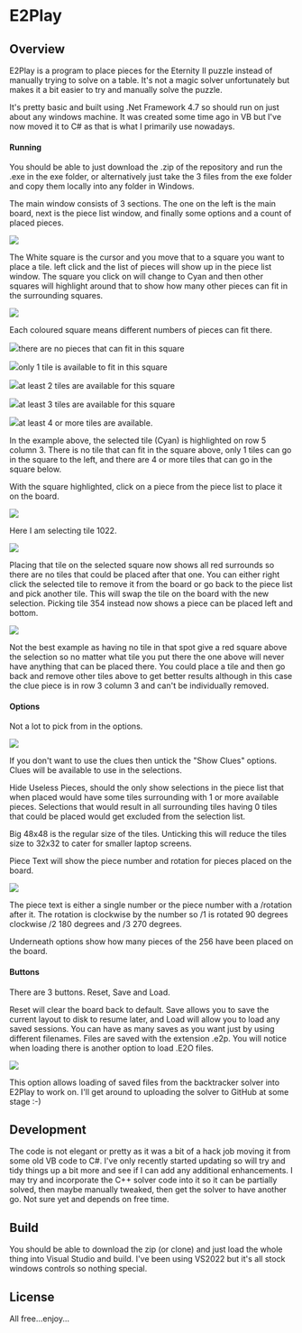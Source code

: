 # **E2Play**

## Overview

E2Play is a program to place pieces for the Eternity II puzzle instead of manually trying to solve on a table. It's not a magic solver unfortunately but makes it a bit easier to try and manually solve the puzzle.

It's pretty basic and built using .Net Framework 4.7 so should run on just about any windows machine. It was created some time ago in VB but I've now moved it to C# as that is what I primarily use nowadays.



#### Running

You should be able to just download the .zip of the repository and run the .exe in the exe folder, or alternatively just take the 3 files from the exe folder and copy them locally into any folder in Windows.



The main window consists of 3 sections. The one on the left is the main board, next is the piece list window, and finally some options and a count of placed pieces.

![](docs/Main.png)

The White square is the cursor and you move that to a square you want to place a tile. left click and the list of pieces will show up in the piece list window. The square you click on will change to Cyan and then other squares will highlight around that to show how many other pieces can fit in the surrounding squares.

![](docs/Selection2.png)

Each coloured square means different numbers of pieces can fit there.

![](docs/red.png)there are no pieces that can fit in this square

![](docs/pink.png)only 1 tile is available to fit in this square

![](docs/orange.png)at least 2 tiles are available for this square

![](docs/yellow.png)at least 3 tiles are available for this square

![](docs/green.png)at least 4 or more tiles are available.

In the example above, the selected tile (Cyan) is highlighted on row 5 column 3. There is no tile that can fit in the square above, only 1 tiles can go in the square to the left, and there are 4 or more tiles that can go in the square below.

With the square highlighted, click on a piece from the piece list to place it on the board.

![](docs/tilepicked.png)

Here I am selecting tile 1022.

![](docs/tileplaced.png)

Placing that tile on the selected square now shows all red surrounds so there are no tiles that could be placed after that one. You can either right click the selected tile to remove it from the board or go back to the piece list and pick another tile. This will swap the tile on the board with the new selection. Picking tile 354 instead now shows a piece can be placed left and bottom.

![](docs/tileplaced2.png)

Not the best example as having no tile in that spot give a red square above the selection so no matter what tile you put there the one above will never have anything that can be placed there. You could place a tile and then go back and remove other tiles above to get better results although in this case the clue piece is in row 3 column 3 and can't be individually removed.

#### Options

Not a lot to pick from in the options.

![](docs/options.png)

If you don't want to use the clues then untick the "Show Clues" options. Clues will be available to use in the selections.

Hide Useless Pieces, should the only show selections in the piece list that when placed would have some tiles surrounding with 1 or more available pieces. Selections that would result in all surrounding tiles having 0 tiles that could be placed would get excluded from the selection list.

Big 48x48 is the regular size of the tiles. Unticking this will reduce the tiles size to 32x32 to cater for smaller laptop screens.

Piece Text will show the piece number and rotation for pieces placed on the board.

![](docs/MainWithText.png)

The piece text is either a single number or the piece number with a /rotation after it. The rotation is clockwise by the number so /1 is rotated 90 degrees clockwise /2 180 degrees and /3 270 degrees.

Underneath options show how many pieces of the 256 have been placed on the board.



#### Buttons

There are 3 buttons. Reset, Save and Load.

Reset will clear the board back to default. Save allows you to save the current layout to disk to resume later, and Load will allow you to load any saved sessions. You can have as many saves as you want just by using different filenames. Files are saved with the extension .e2p. You will notice when loading there is another option to load .E2O files.

![](docs/load.png)

This option allows loading of saved files from the backtracker solver into E2Play to work on. I'll get around to uploading the solver to GitHub at some stage :-)



## Development

The code is not elegant or pretty as it was a bit of a hack job moving it from some old VB code to C#. I've only recently started updating so will try and tidy things up a bit more and see if I can add any additional enhancements. I may try and incorporate the C++ solver code into it so it can be partially solved, then maybe manually tweaked, then get the solver to have another go. Not sure yet and depends on free time.



## Build

You should be able to download the zip (or clone) and just load the whole thing into Visual Studio and build. I've been using VS2022 but it's all stock windows controls so nothing special.



## License

All free...enjoy...